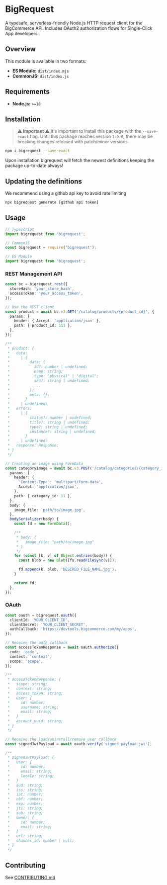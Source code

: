 # BigRequest

A typesafe, serverless-friendly Node.js HTTP request client for the BigCommerce API. Includes OAuth2 authorization flows for Single-Click App developers.

## Overview

This module is available in two formats:

- **ES Module:** `dist/index.mjs`
- **CommonJS:** `dist/index.js`

## Requirements

- **Node.js:** `>=18`

## Installation

> **⚠️ Important ⚠️**
> It's important to install this package with the `--save-exact` flag. Until this package reaches version `1.0.0`, there may be breaking changes released with patch/minor versions.

```sh
npm i bigrequest --save-exact
```

Upon installation bigrequest will fetch the newest definitions keeping the package up-to-date always!

## Updating the definitions
We recommend using a github api key to avoid rate limiting

```sh
npx bigrequest generate [github api token]
```

## Usage

```ts
// Typescript
import bigrequest from 'bigrequest';
```

```js
// CommonJS
const bigrequest = require('bigrequest');
```

```js
// ES Module
import bigrequest from 'bigrequest';
```

### REST Management API

```ts
const bc = bigrequest.rest({
  storeHash: 'your_store_hash',
  accessToken: 'your_access_token',
});

// Use the REST client
const product = await bc.v3.GET('/catalog/products/{product_id}', {
  params: {
    header: { Accept: 'application/json' },
    path: { product_id: 111 },
  },
});

/**
 * product: {
 *   data:
 *     | {
 *         data: {
 *           id?: number | undefined;
 *           name: string;
 *           type: "physical" | "digital";
 *           sku?: string | undefined;
 *           ...
 *         };
 *         meta: {};
 *       }
 *     | undefined;
 *   errors:
 *     | {
 *         status?: number | undefined;
 *         title?: string | undefined;
 *         type?: string | undefined;
 *         instance?: string | undefined;
 *       }
 *     | undefined;
 *   response: Response;
 * }
 */

// Creating an image using FormData
const categoryImage = await bc.v3.POST('/catalog/categories/{category_id}/image', {
  params: {
    header: {
      'Content-Type': 'multipart/form-data',
      Accept: 'application/json',
    },
    path: { category_id: 11 },
  },
  body: {
    image_file: 'path/to/image.jpg',
  },
  bodySerializer(body) {
    const fd = new FormData();

    /**
     * body: {
     *   image_file: "path/to/image.jpg"
     * }
     */
    for (const [k, v] of Object.entries(body)) {
      const blob = new Blob([fs.readFileSync(v)]);

      fd.append(k, blob, 'DESIRED_FILE_NAME.jpg');
    }

    return fd;
  },
});
```

### OAuth

```ts
const oauth = bigrequest.oauth({
  clientId: 'YOUR_CLIENT_ID',
  clientSecret: 'YOUR_CLIENT_SECRET',
  authCallback: 'https://devtools.bigcommerce.com/my/apps',
});

// Receive the auth callback
const accessTokenResponse = await oauth.authorize({
  code: 'code',
  context: 'context',
  scope: 'scope',
});

/**
 * accessTokenResponse: {
 *   scope: string;
 *   context: string;
 *   access_token: string;
 *   user: {
 *     id: number;
 *     username: string;
 *     email: string;
 *   }
 *   account_uuid: string;
 * }
 */

// Receive the load/uninstall/remove_user callback
const signedJwtPayload = await oauth.verify('signed_payload_jwt');

/**
 * signedJwtPayload: {
 *   user: {
 *     id: number;
 *     email: string;
 *     locale: string;
 *   }
 *   aud: string;
 *   iss: string;
 *   iat: number;
 *   nbf: number;
 *   exp: number;
 *   jti: string;
 *   sub: string;
 *   owner: {
 *     id: number;
 *     email: string;
 *   }
 *   url: string;
 *   channel_id: number | null;
 * }
 */
```

## Contributing

See [CONTRIBUTING.md](./CONTRIBUTING.md)
